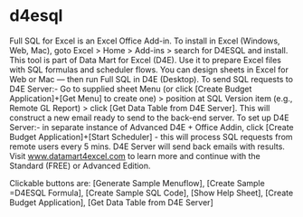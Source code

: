 # d4esql
Full SQL for Excel is an Excel Office Add-in. To install in Excel (Windows, Web, Mac), goto Excel > Home > Add-ins > search for D4ESQL and install.
This tool is part of Data Mart for Excel (D4E).
Use it to prepare Excel files with SQL formulas and scheduler flows.
You can design sheets in Excel for Web or Mac — then run Full SQL in D4E (Desktop).
To send SQL requests to D4E Server:- Go to supplied sheet Menu (or click [Create Budget Application]+[Get Menu] to create one) > position at SQL Version item (e.g., Remote GL Report) > click [Get Data Table from D4E Server]. This will construct a new email ready to send to the back-end server.
To set up D4E Server:- in separate instance of Advanced D4E + Office Addin, click [Create Budget Application]+[Start Scheduler] - this will process SQL requests from remote users every 5 mins. D4E Server will send back emails with results.
Visit www.datamart4excel.com to learn more and continue with the Standard (FREE) or Advanced Edition.

Clickable buttons are:
[Generate Sample Menuflow],
[Create Sample =D4ESQL Formula],
[Create Sample SQL Code],
[Show Help Sheet],
[Create Budget Application],
[Get Data Table from D4E Server]
